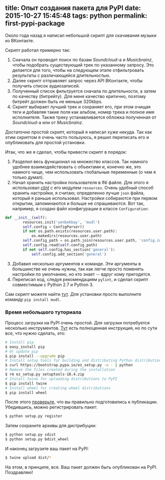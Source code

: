title: Опыт создания пакета для PyPI
date: 2015-10-27 15:45:48
tags: python
permalink: first-pypi-package
---

Около года назад я написал небольшой скрипт для скачивания музыки из ВКонтакте. 

<!-- more -->

Скрипт работал примерно так:
1. Сначала он проводит поиск по базам *Soundcloud*-а и *Musicbrainz*, чтобы подобрать существующий трек по указанному запросу. Это делается для того, чтобы на следующем этапе отфильтровать результаты с различающейся длительностью.
2. Далее скрипт отправляет запрос через API ВКонтакте, чтобы получить список аудиозаписей.
3. Полученный список фильтруется сначала по длительности, а затем по качеству (битрейту). Для меня качество критично, поэтому битрейт должен быть не меньше 320kbps.
4. Скрипт выбирает лучший трек и сохраняет его, при этом очищая теги и добавляя такие поля как альбом, номер трека и полное имя исполнителя. Также треку устанавливается обложка полученная от *Soundcloud*-а или от *Musicbrainz*.

Достаточно простой скрипт, который я написал хуже некуда. Так как этим скриптом я очень часто пользуюсь, я решил переписать его и опубликовать для простой установки.

Итак, что же я сделал, чтобы привести скрипт в порядок:
1. Разделил весь функционал на множество классов. Так намного удобнее взаимодействовать с объектами и, конечно же, это намного чище, чем использовать глобальные переменные (о чем я только думал).
2. Начал хранить настройки пользователя в INI файле. Для этого я использовал *[clint](https://github.com/kennethreitz/clint)* с его модулем `resources`. Очень удобный способ хранить настройки, я считаю; определенно лучше `json` файла, который я раньше использовал. Настройки собираются при первом открытии, запоминаются и больше не спрашиваются. Вот так, например, я создаю файл конфигурации в классе `Configuration`:
```python
def __init__(self):
        resources.init('yenbekbay', 'mudl')
        self.config = ConfigParser()
        if not os.path.exists(resources.user.path):
            os.makedirs(resources.user.path)
        self.config_path = os.path.join(resources.user.path, 'config.ini')
        self.config.read(self.config_path)
        if not self.config.has_section('general'):
            self.config.add_section('general')
```
3. Добавил несколько аргументов к команде. Эти аргументы в большинстве не очень нужны, так как легче просто поменять настройки по умолчанию, но кто знает -- вдруг кому пригодится.
4. Переписал код, следуя рекомендациям `pylint`, и сделал скрипт совместимым с Python 2.7 и Python 3.

Сам скрипт можете найти [тут](https://github.com/yenbekbay/mudl). Для установки просто выполните команду `pip install mudl`.

### Время небольшого туториала

Процесс загрузки на PyPI очень простой. Для загрузки потребуется несколько инструментов. [Тут](https://python-packaging-user-guide.readthedocs.org/en/latest/current/) есть полноценная инструкция, но по сути все, что нужно сделать, это:
```bash
# Install pip 
$ easy_install pip
# Or update pip
$ pip install --upgrade pip
# Install setup tools for building and distributing Python distributions
$ curl https://bootstrap.pypa.io/ez_setup.py -o - | python
# Remove the files created during the installation
$ rm ez_setup.py setuptools-18.4.zip
# Install twine for uploading distributions to PyPI
$ pip install twine
# Install wheel for creating wheel distributions
$ pip install wheel
```

После этого [проверьте](https://python-packaging-user-guide.readthedocs.org/en/latest/distributing), что вы правильно подготовились к публикации. Убедившись, можно регистрировать пакет:
```bash
$ python setup.py register
```

Затем сохраните архивы для дистрибуции:
```bash
$ python setup.py sdist
$ python setup.py bdist_wheel
```

И наконец загрузите ваш пакет на PyPI:
```bash
$ twine upload dist/* 
```

На этом, в принципе, все. Ваш пакет должен быть опубликован на PyPI. Поздравляю!